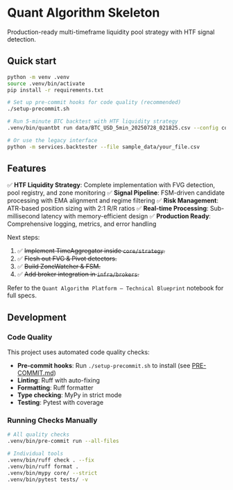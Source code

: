 # Quant Algorithm Skeleton

Production-ready multi-timeframe liquidity pool strategy with HTF signal detection.

## Quick start

```bash
python -m venv .venv
source .venv/bin/activate
pip install -r requirements.txt

# Set up pre-commit hooks for code quality (recommended)
./setup-precommit.sh

# Run 5-minute BTC backtest with HTF liquidity strategy
.venv/bin/quantbt run data/BTC_USD_5min_20250728_021825.csv --config configs/base.yaml --plot

# Or use the legacy interface
python -m services.backtester --file sample_data/your_file.csv
```

## Features

✅ **HTF Liquidity Strategy**: Complete implementation with FVG detection, pool registry, and zone monitoring
✅ **Signal Pipeline**: FSM-driven candidate processing with EMA alignment and regime filtering
✅ **Risk Management**: ATR-based position sizing with 2:1 R/R ratios
✅ **Real-time Processing**: Sub-millisecond latency with memory-efficient design
✅ **Production Ready**: Comprehensive logging, metrics, and error handling

Next steps:

1. ✅ ~~Implement TimeAggregator inside `core/strategy`.~~
2. ✅ ~~Flesh out FVG & Pivot detectors.~~
3. ✅ ~~Build ZoneWatcher & FSM.~~
4. ✅ ~~Add broker integration in `infra/brokers`.~~

Refer to the `Quant Algorithm Platform – Technical Blueprint` notebook for full specs.

## Development

### Code Quality

This project uses automated code quality checks:

- **Pre-commit hooks**: Run `./setup-precommit.sh` to install (see [PRE-COMMIT.md](PRE-COMMIT.md))
- **Linting**: Ruff with auto-fixing
- **Formatting**: Ruff formatter
- **Type checking**: MyPy in strict mode
- **Testing**: Pytest with coverage

### Running Checks Manually

```bash
# All quality checks
.venv/bin/pre-commit run --all-files

# Individual tools
.venv/bin/ruff check . --fix
.venv/bin/ruff format .
.venv/bin/mypy core/ --strict
.venv/bin/pytest tests/ -v
```
